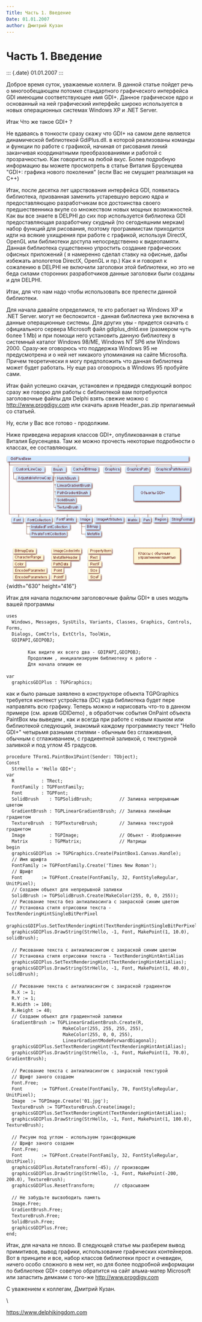 ```yaml
---
Title: Часть 1. Введение
Date: 01.01.2007
author: Дмитрий Кузан
---
```



Часть 1. Введение
=================

::: {.date}
01.01.2007
:::

Доброе время суток, уважаемые коллеги. В данной статье пойдет речь о
многообещающем потомке стандартного графического интерфейса GDI имеющим
соответствующее имя GDI+. Данное графическое ядро и основанный на ней
графический интерфейс широко используется в новых операционных системах
Windows XP и .NET Server.

Итак Что же такое GDI+ ?

Не вдаваясь в тонкости сразу скажу что GDI+ на самом деле является
динамической библиотекой GdiPlus.dll. в которой реализованы команды и
функции по работе с графикой, начиная от рисования линий заканчивая
координатными преобразованиями и работой с прозрачностью. Как говорится
на любой вкус. Более подробную информацию вы можете просмотреть в статье
Виталия Брусенцева \"GDI+: графика нового поколения\" (если Вас не
смущает реализация на C++)

Итак, после десятка лет царствования интерфейса GDI, появилась
библиотека, призванная заменить устаревшую версию ядра и предоставляющею
разработчикам все достоинства своего предшественника вкупе со множеством
новых мощных возможностей. Как вы все знаете в DELPHI до сих пор
используется библиотека GDI предоставляющая разработчику скудный (по
сегодняшним меркам) набор функций для рисования, поэтому программистам
приходится идти на всякие ухищрения при работе с графикой, используя
DirectX, OpenGL или библиотеки доступа непосредственно к видеопамяти.
Данная библиотека существенно упростить создание графических офисных
приложений ( я намеренно сделал ставку на офисные, дабы избежать
апологетов DirectX, OpenGL и пр.) Как я и говорил к сожалению в DELPHI
не включили заголовки этой библиотеки, но это не беда силами сторонних
разработчиков данные заголовки были созданы и для DELPHI.

Итак, для что нам надо чтобы использовать все прелести данной
библиотеки.

Для начала давайте определимся, те кто работает на Windows XP и .NET
Server. могут не беспокоится - данная библиотека уже включена в данные
операционные системы. Для других увы - придется скачать с официального
сервера Microsoft файл gdiplus\_dnld.exe (размером чуть более 1 Mb) и
при помощи него установить данную библиотеку в системный каталог Windows
98/ME, Windows NT SP6 или Windows 2000. Сразу-же оговорюсь что поддержка
Windows 95 не предусмотрена и о ней нет никакого упоминания на сайте
Microsoftа. Причем теоретически я могу предположить что данная
библиотека может будет работать. Ну еще раз оговорюсь в Windows 95
пробуйте сами.

Итак файл успешно скачан, установлен и предвидя следующий вопрос сразу
же говорю для работы с библиотекой вам потребуются заголовочные файлы
для Delphi взять свежие можно с http://www.progdigy.com или скачать
архив Header\_pas.zip прилагаемый со статьей.

Ну, если у Вас все готово - продолжим.

Ниже приведена иерархия классов GDI+, опубликованная в статье Виталия
Брусенцева. Там же можно прочесть некоторые подробности о классах, ее
составляющих.

![clip0268](clip0268.gif){width="630" height="416"}

Итак для начала подключим заголовочные файлы GDI+ в uses модуль вашей
программы

    uses
      Windows, Messages, SysUtils, Variants, Classes, Graphics, Controls, Forms,
      Dialogs, ComCtrls, ExtCtrls, ToolWin,
      GDIPAPI,GDIPOBJ;
     
            Как видите их всего два - GDIPAPI,GDIPOBJ;
            Продолжим , инициализируем библиотеку к работе -
            Для начала опишем ее
     
    var
      graphicsGDIPlus : TGPGraphics;

как и было раньше заявлено в конструкторе объекта TGPGraphics требуется
контекст устройства (DC) куда библиотека будет пере направлять всю
графику. Теперь можно и нарисовать что-то в данном примере (см. архив
GDIDemo) , в обработчик события OnPaint объекта PaintBox мы выведем ,
как и всегда при работе с новым языком или библиотекой следующий,
знакомый каждому программисту текст \"Hello GDI+\" четырьмя разными
стилями - обычным без сглаживания, обычным с сглаживанием, с градиентной
заливкой, с текстурной заливкой и под углом 45 градусов.

    procedure TForm1.PaintBox1Paint(Sender: TObject);
    Const
      StrHello = 'Hello GDI+';
    var
      R          : TRect;
      FontFamily : TGPFontFamily;
      Font       : TGPFont;
      SolidBrush    : TGPSolidBrush;          // Заливка непрерывным цветом
      GradientBrush : TGPLinearGradientBrush; // Заливка линейным градиетом
      TextureBrush  : TGPTextureBrush;        // Заливка текстурой градиетом
      Image         : TGPImage;               // Объект - Изображение
      Matrix        : TGPMatrix;              // Матрицы
    begin
      graphicsGDIPlus := TGPGraphics.Create(PaintBox1.Canvas.Handle);
      // Имя шрифта
      FontFamily := TGPFontFamily.Create('Times New Roman');
      // Шрифт
      Font       := TGPFont.Create(FontFamily, 32, FontStyleRegular, UnitPixel);
      // Создаем объект для непрерывной заливки
      SolidBrush := TGPSolidBrush.Create(MakeColor(255, 0, 0, 255));
      // Рисование текста без антиалиасинга с закраской синим цветом
      // Установка стиля отрисовки текста - TextRenderingHintSingleBitPerPixel
      graphicsGDIPlus.SetTextRenderingHint(TextRenderingHintSingleBitPerPixel);
      graphicsGDIPlus.DrawString(StrHello, -1, Font, MakePoint(1, 10.0), solidBrush);
     
      // Рисование текста c антиалиасингом с закраской синим цветом
      // Установка стиля отрисовки текста - TextRenderingHintAntiAlias
      graphicsGDIPlus.SetTextRenderingHint(TextRenderingHintAntiAlias);
      graphicsGDIPlus.DrawString(StrHello, -1, Font, MakePoint(1, 40.0), solidBrush);
     
      // Рисование текста c антиалиасингом с закраской градиентом
      R.X := 1;
      R.Y := 1;
      R.Width := 100;
      R.Height := 40;
      // Создаем объект для градиентной заливки
      GradientBrush := TGPLinearGradientBrush.Create(R,
                         MakeColor(255, 255, 255, 255),
                         MakeColor(255, 0, 0, 255),
                         LinearGradientModeForwardDiagonal);
      graphicsGDIPlus.SetTextRenderingHint(TextRenderingHintAntiAlias);
      graphicsGDIPlus.DrawString(StrHello, -1, Font, MakePoint(1, 70.0), GradientBrush);
     
      // Рисование текста c антиалиасингом с закраской текстурой
      // Шрифт заного создаем
      Font.Free;
      Font       := TGPFont.Create(FontFamily, 70, FontStyleRegular, UnitPixel);
      Image  := TGPImage.Create('01.jpg');
      TextureBrush := TGPTextureBrush.Create(image);
      graphicsGDIPlus.SetTextRenderingHint(TextRenderingHintAntiAlias);
      graphicsGDIPlus.DrawString(StrHello, -1, Font, MakePoint(1, 100.0), TextureBrush);

      // Рисуем под углом - используем трансформацию
      // Шрифт заного создаем
      Font.Free;
      Font       := TGPFont.Create(FontFamily, 32, FontStyleRegular, UnitPixel);
      graphicsGDIPlus.RotateTransform(-45); // производим
      graphicsGDIPlus.DrawString(StrHello, -1, Font, MakePoint(-200, 200.0), TextureBrush);
      graphicsGDIPlus.ResetTransform;       // сбрасываем
     
      // Не забудьте высвободить память
      Image.Free;
      GradientBrush.Free;
      TextureBrush.Free;
      SolidBrush.Free;
      graphicsGDIPlus.Free;
    end;

Итак, для начала не плохо. В следующей статье мы разберем вывод
примитивов, вывод графики, использование графических контейнеров. Вот в
принципе и все, набор классов библиотеки прост и очевиден, ничего особо
сложного в нем нет, но для более подробной информации по библиотеке GDI+
советую обратится на сайт альма-матер Microsoft или запастить демками с
того-же http://www.progdigy.com

С уважением к коллегам, Дмитрий Кузан.

 \

<https://www.delphikingdom.com>

